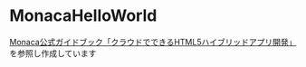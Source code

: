 # MonacaHelloWorld

[Monaca公式ガイドブック「クラウドでできるHTML5ハイブリッドアプリ開発」](https://ja.monaca.io/book/support/)を参照し作成しています

